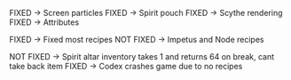 FIXED -> Screen particles
FIXED -> Spirit pouch
FIXED -> Scythe rendering
FIXED -> Attributes

FIXED -> Fixed most recipes
NOT FIXED -> Impetus and Node recipes

NOT FIXED -> Spirit altar inventory takes 1 and returns 64 on break, cant take back item
FIXED -> Codex crashes game due to no recipes